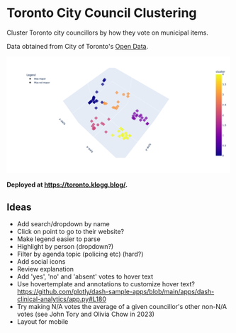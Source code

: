 # Toronto City Council Clustering
Cluster Toronto city councillors by how they vote on municipal items.

Data obtained from City of Toronto's [Open Data](https://open.toronto.ca/dataset/members-of-toroxnto-city-council-voting-record/).

![Toronto City Councillors by Voting Records](notebooks/output/city-councillors-3.png "Toronto City Councillors by Voting Records")

**Deployed at https://toronto.klogg.blog/.**

## Ideas
- Add search/dropdown by name
- Click on point to go to their website?
- Make legend easier to parse
- Highlight by person (dropdown?)
- Filter by agenda topic (policing etc) (hard?)
- Add social icons
- Review explanation
- Add 'yes', 'no' and 'absent' votes to hover text
- Use hovertemplate and annotations to customize hover text? https://github.com/plotly/dash-sample-apps/blob/main/apps/dash-clinical-analytics/app.py#L180
- Try making N/A votes the average of a given councillor's other non-N/A votes (see John Tory and Olivia Chow in 2023)
- Layout for mobile
